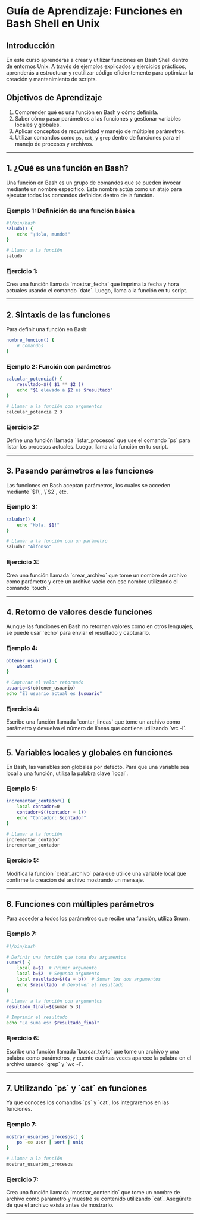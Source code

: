 # Guía de Aprendizaje: Funciones en Bash Shell en Unix

## Introducción
En este curso aprenderás a crear y utilizar funciones en Bash Shell dentro de entornos Unix. A través de ejemplos explicados y ejercicios prácticos, aprenderás a estructurar y reutilizar código eficientemente para optimizar la creación y mantenimiento de scripts.

## Objetivos de Aprendizaje
1. Comprender qué es una función en Bash y cómo definirla.
2. Saber cómo pasar parámetros a las funciones y gestionar variables locales y globales.
3. Aplicar conceptos de recursividad y manejo de múltiples parámetros.
4. Utilizar comandos como `ps`, `cat`, y `grep` dentro de funciones para el manejo de procesos y archivos.

---

## 1. ¿Qué es una función en Bash?

Una función en Bash es un grupo de comandos que se pueden invocar mediante un nombre específico. Este nombre actúa como un atajo para ejecutar todos los comandos definidos dentro de la función.

### **Ejemplo 1: Definición de una función básica**
```bash
#!/bin/bash
saludo() {
    echo "¡Hola, mundo!"
}

# Llamar a la función
saludo
```

### **Ejercicio 1:**
Crea una función llamada \`mostrar_fecha\` que imprima la fecha y hora actuales usando el comando \`date\`. Luego, llama a la función en tu script.

---

## 2. Sintaxis de las funciones

Para definir una función en Bash:
```bash
nombre_funcion() {
    # comandos
}
````

### **Ejemplo 2: Función con parámetros**
```bash
calcular_potencia() {
    resultado=$(( $1 ** $2 ))
    echo "$1 elevado a $2 es $resultado"
}

# Llamar a la función con argumentos
calcular_potencia 2 3
``` 

### **Ejercicio 2:**
Define una función llamada \`listar_procesos\` que use el comando \`ps\` para listar los procesos actuales. Luego, llama a la función en tu script.

---

## 3. Pasando parámetros a las funciones

Las funciones en Bash aceptan parámetros, los cuales se acceden mediante \`$1\`, \`$2\`, etc.

### **Ejemplo 3:**
``` bash
saludar() {
    echo "Hola, $1!"
}

# Llamar a la función con un parámetro
saludar "Alfonso"
``` 

### **Ejercicio 3:**
Crea una función llamada \`crear_archivo\` que tome un nombre de archivo como parámetro y cree un archivo vacío con ese nombre utilizando el comando \`touch\`.

---

## 4. Retorno de valores desde funciones

Aunque las funciones en Bash no retornan valores como en otros lenguajes, se puede usar \`echo\` para enviar el resultado y capturarlo.

### **Ejemplo 4:**
``` bash
obtener_usuario() {
    whoami
}

# Capturar el valor retornado
usuario=$(obtener_usuario)
echo "El usuario actual es $usuario"
``` 

### **Ejercicio 4:**
Escribe una función llamada \`contar_lineas\` que tome un archivo como parámetro y devuelva el número de líneas que contiene utilizando \`wc -l\`.

---

## 5. Variables locales y globales en funciones

En Bash, las variables son globales por defecto. Para que una variable sea local a una función, utiliza la palabra clave \`local\`.

### **Ejemplo 5:**
``` bash
incrementar_contador() {
    local contador=0
    contador=$((contador + 1))
    echo "Contador: $contador"
}

# Llamar a la función
incrementar_contador
incrementar_contador
``` 

### **Ejercicio 5:**
Modifica la función \`crear_archivo\` para que utilice una variable local que confirme la creación del archivo mostrando un mensaje.

---

## 6. Funciones con múltiples parámetros

Para acceder a todos los parámetros que recibe una función, utiliza $num .

### **Ejemplo 7:**
```bash
#!/bin/bash

# Definir una función que toma dos argumentos
sumar() {
    local a=$1  # Primer argumento
    local b=$2  # Segundo argumento
    local resultado=$((a + b))  # Sumar los dos argumentos
    echo $resultado  # Devolver el resultado
}

# Llamar a la función con argumentos
resultado_final=$(sumar 5 3)

# Imprimir el resultado
echo "La suma es: $resultado_final"
``` 
### **Ejercicio 6:**
Escribe una función llamada \`buscar_texto\` que tome un archivo y una palabra como parámetros, y cuente cuántas veces aparece la palabra en el archivo usando \`grep\` y \`wc -l\`.

---

## 7. Utilizando \`ps\` y \`cat\` en funciones

Ya que conoces los comandos \`ps\` y \`cat\`, los integraremos en las funciones.

### **Ejemplo 7:**
``` bash
mostrar_usuarios_procesos() {
    ps -eo user | sort | uniq
}

# Llamar a la función
mostrar_usuarios_procesos
``` 

### **Ejercicio 7:**
Crea una función llamada \`mostrar_contenido\` que tome un nombre de archivo como parámetro y muestre su contenido utilizando \`cat\`. Asegúrate de que el archivo exista antes de mostrarlo.

---



